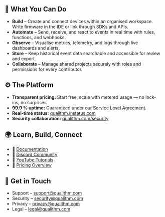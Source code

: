 ## 🧩 What You Can Do

- **Build** – Create and connect devices within an organised workspace. Write firmware in the IDE or link through SDKs and APIs.
- **Automate** – Send, receive, and react to events in real time with rules, functions, and webhooks.
- **Observe** – Visualise metrics, telemetry, and logs through live dashboards and alerts.
- **Store** – Keep historical event data searchable and accessible for review and export.
- **Collaborate** – Manage shared projects securely with roles and permissions for every contributor.

## ⚙️ The Platform

- **Transparent pricing:** Start free, scale with metered usage — no lock-ins, no surprises.
- **99.9 % uptime:** Guaranteed under our [Service Level Agreement](https://qualithm.com/sla).
- **Real-time status:** [qualithm.instatus.com](https://qualithm.instatus.com)
- **Security collaboration:** [qualithm.com/security](https://qualithm.com/security)

## 🌍 Learn, Build, Connect

- 📘 [Documentation](https://docs.qualithm.com)
- 💬 [Discord Community](https://discord.gg/KUv2dMjv4G)
- 🎥 [YouTube Tutorials](https://www.youtube.com/@qualithm)
- 💸 [Pricing Overview](https://qualithm.com/pricing)

## 🤝 Get in Touch

- Support – [support@qualithm.com](mailto:support@qualithm.com)
- Security – [security@qualithm.com](mailto:security@qualithm.com)
- Privacy – [privacy@qualithm.com](mailto:privacy@qualithm.com)
- Legal – [legal@qualithm.com](mailto:legal@qualithm.com)
